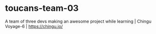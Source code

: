 # toucans-team-03
A team of three devs making an awesome project while learning | Chingu Voyage-6 | https://chingu.io/
